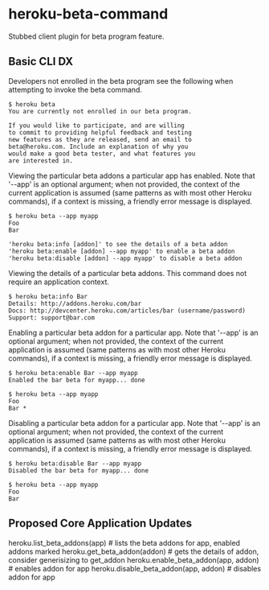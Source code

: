 heroku-beta-command
===================

Stubbed client plugin for beta program feature.

Basic CLI DX
------------

Developers not enrolled in the beta program see the following when attempting to invoke the beta command.

    $ heroku beta
    You are currently not enrolled in our beta program.
    
    If you would like to participate, and are willing 
    to commit to providing helpful feedback and testing 
    new features as they are released, send an email to 
    beta@heroku.com. Include an explanation of why you 
    would make a good beta tester, and what features you 
    are interested in.

Viewing the particular beta addons a particular app has enabled. Note that '--app' is an optional argument; when not provided, the context of the current application is assumed (same patterns as with most other Heroku commands), if a context is missing, a friendly error message is displayed.

    $ heroku beta --app myapp
    Foo
    Bar
    
    'heroku beta:info [addon]' to see the details of a beta addon
    'heroku beta:enable [addon] --app myapp' to enable a beta addon
    'heroku beta:disable [addon] --app myapp' to disable a beta addon

Viewing the details of a particular beta addons. This command does not require an application context.

    $ heroku beta:info Bar    
    Details: http://addons.heroku.com/bar
    Docs: http://devcenter.heroku.com/articles/bar (username/password)
    Support: support@bar.com

Enabling a particular beta addon for a particular app. Note that '--app' is an optional argument; when not provided, the context of the current application is assumed (same patterns as with most other Heroku commands), if a context is missing, a friendly error message is displayed.

    $ heroku beta:enable Bar --app myapp
    Enabled the bar beta for myapp... done
    
    $ heroku beta --app myapp
    Foo
    Bar *

Disabling a particular beta addon for a particular app. Note that '--app' is an optional argument; when not provided, the context of the current application is assumed (same patterns as with most other Heroku commands), if a context is missing, a friendly error message is displayed.

    $ heroku beta:disable Bar --app myapp
    Disabled the bar beta for myapp... done
    
    $ heroku beta --app myapp
    Foo
    Bar

Proposed Core Application Updates
---------------------------------

   heroku.list_beta_addons(app) # lists the beta addons for app, enabled addons marked
   heroku.get_beta_addon(addon) # gets the details of addon, consider generisizing to get_addon
   heroku.enable_beta_addon(app, addon) # enables addon for app
   heroku.disable_beta_addon(app, addon) # disables addon for app